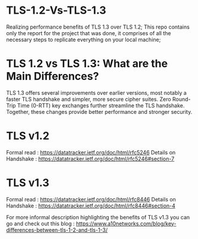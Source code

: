 # TLS-1.2-Vs-TLS-1.3
Realizing performance benefits of TLS 1.3 over TLS 1.2;
This repo contains only the report for the project that was done, it comprises of all the necessary steps to replicate everything on your local machine;

# TLS 1.2 vs TLS 1.3: What are the Main Differences?
TLS 1.3 offers several improvements over earlier versions, most notably a faster TLS handshake and simpler, more secure cipher suites. 
Zero Round-Trip Time (0-RTT) key exchanges further streamline the TLS handshake. Together, these changes provide better performance and stronger security.

# TLS v1.2
Formal read : https://datatracker.ietf.org/doc/html/rfc5246
Details on Handshake : https://datatracker.ietf.org/doc/html/rfc5246#section-7

# TLS v1.3
Formal read : https://datatracker.ietf.org/doc/html/rfc8446
Details on Handshake : https://datatracker.ietf.org/doc/html/rfc8446#section-4

For more informal description highlighting the benefits of TLS v1.3 you can go and check out this blog : https://www.a10networks.com/blog/key-differences-between-tls-1-2-and-tls-1-3/ 
